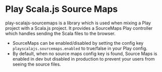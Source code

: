 # Play Scala.js Source Maps

play-scalajs-sourcemaps is a library which is used when mixing a Play project with a Scala.js project.
It provides a SourceMaps Play controller which handles sending the Scala files to the browser.

* SourceMaps can be enabled/disabled by setting the config key `playscalajs.sourcemaps.enabled` to true/false in your Play config.
* By default, when no source maps config key is found, Source Maps is enabled in dev but disabled in production to prevent your users from seeing the source files.
